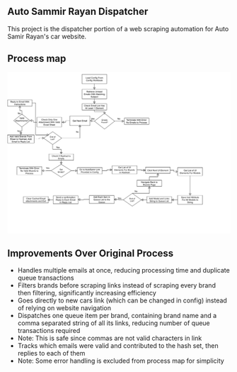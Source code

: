 ## Auto Sammir Rayan Dispatcher
This project is the dispatcher portion of a web scraping automation for Auto Samir Rayan's car website.

## Process map
![process map](https://github.com/nourshoreibah/AutoSamirRayanDispatcher/blob/main/processMap.png)

## Improvements Over Original Process
-	Handles multiple emails at once, reducing processing time and duplicate queue transactions
-	Filters brands before scraping links instead of scraping every brand then filtering, significantly increasing efficiency
-	Goes directly to new cars link (which can be changed in config) instead of relying on website navigation
-	Dispatches one queue item per brand, containing brand name and a comma separated string of all its links, reducing number of queue transactions required
  - Note: This is safe since commas are not valid characters in link
-	 Tracks which emails were valid and contributed to the hash set, then replies to each of them
-	Note: Some error handling is excluded from process map for simplicity

